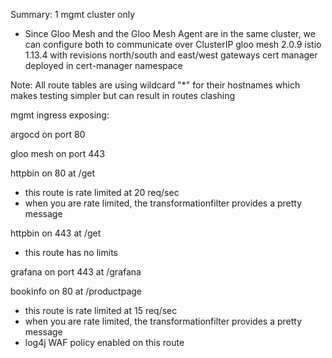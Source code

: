 Summary:
1 mgmt cluster only
- Since Gloo Mesh and the Gloo Mesh Agent are in the same cluster, we can configure both to communicate over ClusterIP
gloo mesh 2.0.9
istio 1.13.4 with revisions
north/south and east/west gateways
cert manager deployed in cert-manager namespace

Note:
All route tables are using wildcard "*" for their hostnames which makes testing simpler but can result in routes clashing

mgmt ingress exposing:

argocd on port 80

gloo mesh on port 443 

httpbin on 80 at /get
- this route is rate limited at 20 req/sec
- when you are rate limited, the transformationfilter provides a pretty message

httpbin on 443 at /get
- this route has no limits

grafana on port 443 at /grafana

bookinfo on 80 at /productpage
- this route is rate limited at 15 req/sec
- when you are rate limited, the transformationfilter provides a pretty message
- log4j WAF policy enabled on this route
